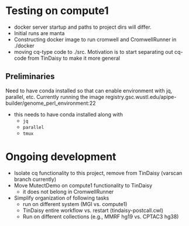 # Testing on compute1

* docker server startup and paths to project dirs will differ.
* Initial runs are manta
* Constructing docker image to run cromwell and CromwellRunner in ./docker
* moving cq-type code to ./src.  Motivation is to start separating out cq-code from
  TinDaisy to make it more general

## Preliminaries

Need to have conda installed so that can enable environment with jq, parallel, etc.
Currently running the image registry.gsc.wustl.edu/apipe-builder/genome_perl_environment:22
- this needs to have conda installed along with 
    * `jq`
    * `parallel`
    * `tmux`

# Ongoing development

* Isolate cq functionality to this project, remove from TinDaisy (varscan branch currently)
* Move MutectDemo on compute1 functionality to TinDaisy
  * it does not belong in CromwellRunner
* Simplify organization of following tasks
  * run on different system (MGI vs. compute1)
  * TinDaisy entire workflow vs. restart (tindaisy-postcall.cwl)
  * Run on different collections (e.g., MMRF hg19 vs. CPTAC3 hg38)


